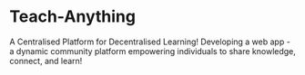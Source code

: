 # Teach-Anything
A Centralised Platform for Decentralised Learning! Developing a web app - a dynamic community platform
empowering individuals to share knowledge, connect, and learn!

